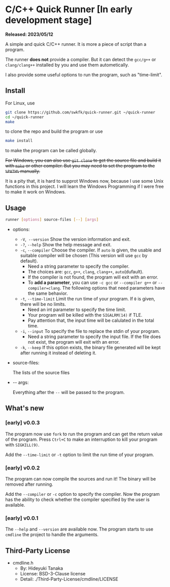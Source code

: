 # C/C++ Quick Runner [In early development stage]

**Released: 2023/05/12**

A simple and quick C/C++ runner. It is more a piece of script than a program.

The runner **does not** provide a compiler. But it can detect the `gcc/g++` or `clang/clang++` installed by you and use them autometically.

I also provide some useful options to run the program, such as "time-limit".

## Install

For Linux, use

``` bash
git clone https://github.com/swkfk/quick-runner.git ~/quick-runner
cd ~/quick-runner
make
```

to clone the repo and build the program or use

``` bash
make install
```

to make the program can be called globally.

~~For Windows, you can also use `git clone` to get the source file and build it with `make` or other compiler. But you may need to set the program to the `%PATH%` manually.~~

It is a pity that, it is hard to supprot Windows now, because I use some Unix functions in this project. I will learn the Windows Programming if I were free to make it work on Windows.

## Usage

``` bash
runner [options] source-files [--] [args]
```

- options:

  - `-V`,` --version`    Show the version information and exit.
  - `-?`, `--help`       Show the help message and exit.
  - `-c`, `--compiler`   Choose the compiler. If `auto` is given, the usable and suitable compiler will be chosen (This version will use `gcc` by default).
    - Need a string parameter to specify the compiler.
    - The choices are: `gcc`, `g++`, `clang`, `clang++`, `auto`(dufault).
    - If the compiler is not found, the program will exit with an error.
    - To **add a parameter**, you can use `-c gcc` or `--compiler g++` or `--compiler=clang`. The following options that need parameters have the same behavior.
  - `-t`, `--time-limit`    Limit the run time of your program. If `0` is given, there will be no limits.
    - Need an int parameter to specify the time limit.
    - Your program will be killed with the `SIGALRM(14)` if TLE.
    - Pay attention that, the input time will be calulated in the total time.
  - `-i`, `--input`         To specify the file to replace the stdin of your program.
    - Need a string parameter to specify the input file. If the file does not exist, the program will exit with an error.
  - `-k`, `--keep`          If this option exists, the binary file generated will be kept after running it instead of deleting it.

- source-files:

  The lists of the source files

- -- args:

  Everything after the `--` will be passed to the program.

## What's new

### [early] v0.0.3

The program now use `fork` to run the program and can get the return value of the program. Press `Ctrl+C` to make an interruption to kill your program with `SIGKILL(9)`.

Add the `--time-limit` or `-t` option to limit the run time of your program.

### [early] v0.0.2

The program can now compile the sources and run it! The binary will be removed after running.

Add the `--compiler` or `-c` option to specify the compiler. Now the program has the ability to check whether the compiler specified by the user is available.

### [early] v0.0.1

The `--help` and `--version` are available now. The program starts to use `cmdline` the project to handle the arguments.

## Third-Party License

- cmdline.h
  - By: Hideyuki Tanaka
  - License: BSD-3-Clause license
  - Detail: ./Third-Party-License/cmdline/LICENSE
